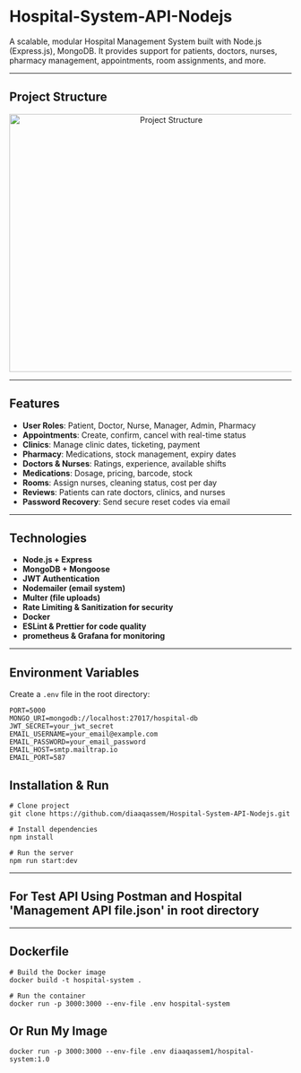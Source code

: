 # Hospital-System-API-Nodejs

A scalable, modular Hospital Management System built with Node.js (Express.js), MongoDB. It provides support for patients, doctors, nurses, pharmacy management, appointments, room assignments, and more.

---

## Project Structure

<p align="center">
  <img width="562" height="460" src="https://github.com/user-attachments/assets/e42d3570-683f-4124-86c9-5627e38d3e14" alt="Project Structure" />
</p>

---

## Features

- **User Roles**: Patient, Doctor, Nurse, Manager, Admin, Pharmacy
- **Appointments**: Create, confirm, cancel with real-time status
- **Clinics**: Manage clinic dates, ticketing, payment
- **Pharmacy**: Medications, stock management, expiry dates
- **Doctors & Nurses**: Ratings, experience, available shifts
- **Medications**: Dosage, pricing, barcode, stock
- **Rooms**: Assign nurses, cleaning status, cost per day
- **Reviews**: Patients can rate doctors, clinics, and nurses
- **Password Recovery**: Send secure reset codes via email

---

## Technologies

- **Node.js + Express**
- **MongoDB + Mongoose**
- **JWT Authentication**
- **Nodemailer (email system)**
- **Multer (file uploads)**
- **Rate Limiting & Sanitization for security**
- **Docker**
- **ESLint & Prettier for code quality**
- **prometheus & Grafana for monitoring**

---

## Environment Variables

Create a `.env` file in the root directory:

```env
PORT=5000
MONGO_URI=mongodb://localhost:27017/hospital-db
JWT_SECRET=your_jwt_secret
EMAIL_USERNAME=your_email@example.com
EMAIL_PASSWORD=your_email_password
EMAIL_HOST=smtp.mailtrap.io
EMAIL_PORT=587
```

## Installation & Run

```
# Clone project
git clone https://github.com/diaaqassem/Hospital-System-API-Nodejs.git

# Install dependencies
npm install

# Run the server
npm run start:dev
```

---

## For Test API Using Postman and Hospital 'Management API file.json' in root directory

---

## Dockerfile

```
# Build the Docker image
docker build -t hospital-system .

# Run the container
docker run -p 3000:3000 --env-file .env hospital-system
```

## Or Run My Image

```
docker run -p 3000:3000 --env-file .env diaaqassem1/hospital-system:1.0
```
